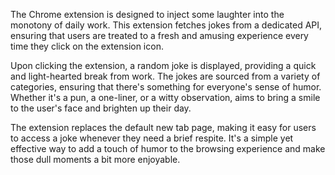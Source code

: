 The  Chrome extension is designed to inject some laughter into the monotony of daily work. This extension fetches jokes from a dedicated API, ensuring that users are treated to a fresh and amusing experience every time they click on the extension icon.

Upon clicking the extension, a random joke is displayed, providing a quick and light-hearted break from work. The jokes are sourced from a variety of categories, ensuring that there's something for everyone's sense of humor. Whether it's a pun, a one-liner, or a witty observation,  aims to bring a smile to the user's face and brighten up their day.

The extension replaces the default new tab page, making it easy for users to access a joke whenever they need a brief respite. It's a simple yet effective way to add a touch of humor to the browsing experience and make those dull moments a bit more enjoyable.
